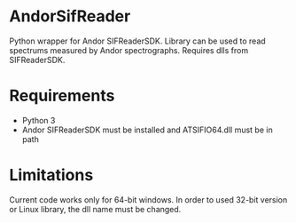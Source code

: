 # AndorSifReader
Python wrapper for Andor SIFReaderSDK. Library can be used to read spectrums measured by Andor spectrographs. Requires dlls from SIFReaderSDK.

# Requirements
- Python 3
- Andor SIFReaderSDK must be installed and ATSIFIO64.dll must be in path

# Limitations
Current code works only for 64-bit windows. In order to used 32-bit version or Linux library, the dll name must be changed.
